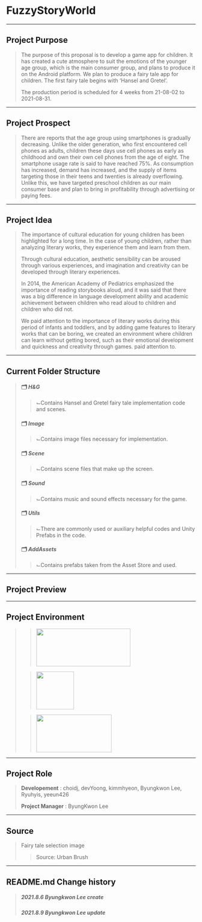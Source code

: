 # FuzzyStoryWorld
--------------
## Project Purpose
> The purpose of this proposal is to develop a game app for children. It has created a cute atmosphere to suit the emotions of the younger age group, which is the main consumer group, and plans to produce it on the Android platform. We plan to produce a fairy tale app for children. The first fairy tale begins with ‘Hansel and Gretel’.
>  
> The production period is scheduled for 4 weeks from 21-08-02 to 2021-08-31.
--------------
## Project Prospect
> There are reports that the age group using smartphones is gradually decreasing. Unlike the older generation, who first encountered cell phones as adults, children these days use cell phones as early as childhood and own their own cell phones from the age of eight. The smartphone usage rate is said to have reached 75%. As consumption has increased, demand has increased, and the supply of items targeting those in their teens and twenties is already overflowing. Unlike this, we have targeted preschool children as our main consumer base and plan to bring in profitability through advertising or paying fees.
--------------
## Project Idea
> The importance of cultural education for young children has been highlighted for a long time. In the case of young children, rather than analyzing literary works, they experience them and learn from them.
>
> Through cultural education, aesthetic sensibility can be aroused through various experiences, and imagination and creativity can be developed through literary experiences.
>
> In 2014, the American Academy of Pediatrics emphasized the importance of reading storybooks aloud, and it was said that there was a big difference in language development ability and academic achievement between children who read aloud to children and children who did not.
>
> We paid attention to the importance of literary works during this period of infants and toddlers, and by adding game features to literary works that can be boring, we created an environment where children can learn without getting bored, such as their emotional development and quickness and creativity through games. paid attention to.
--------------
## Current Folder Structure
> #### 🗂 *H&G*
> > ⌙Contains Hansel and Gretel fairy tale implementation code and scenes.
> #### 🗂 *Image*
> > ⌙Contains image files necessary for implementation.
> #### 🗂 *Scene*
> > ⌙Contains scene files that make up the screen.
> #### 🗂 *Sound*
> > ⌙Contains music and sound effects necessary for the game.
> #### 🗂 *Utils*
> > ⌙There are commonly used or auxiliary helpful codes and Unity Prefabs in the code.
> #### 🗂 *AddAssets*
> > ⌙Contains prefabs taken from the Asset Store and used.
-------------
## Project Preview

-------------
## Project Environment
> > <img src = "https://user-images.githubusercontent.com/69896751/126106961-8e80aaa4-62f1-4050-8ac4-34a31f03d97f.png" width="250" height="100">
>
> > <img src = "https://user-images.githubusercontent.com/69896751/126106905-93b82409-7d37-4b95-9718-c2fb3be58e3e.png" width="100" height="100">
>
> > <img src = "https://user-images.githubusercontent.com/69896751/126107498-3f1366d8-7290-4c0d-9107-26cc2f944d8a.jpeg" width="200" height="100" text="Text to Speech">   
------------
## Project Role
> **Developement** : choidj, devYoong, kimmhyeon, Byungkwon Lee, Ryuhyis, yeeun426
>
> **Project Manager** : ByungKwon Lee
-------------
## Source
> Fairy tale selection image
> > Source: Urban Brush
-------------
## README.md Change history
> ##### *2021.8.6 Byungkwon Lee create*
> ##### *2021.8.9 Byungkwon Lee update*


